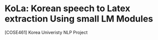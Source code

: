 # KoLa: Korean speech to Latex extraction Using small LM Modules
[COSE461] Korea Univeristy NLP Project
